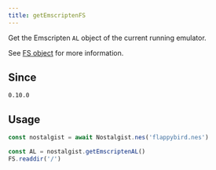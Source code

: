 ```yaml
---
title: getEmscriptenFS
---
```


Get the Emscripten `AL` object of the current running emulator.

See [FS object](https://emscripten.org/docs/api_reference/Filesystem-API.html#id2) for more information.

## Since
`0.10.0`

## Usage
```js
const nostalgist = await Nostalgist.nes('flappybird.nes')

const AL = nostalgist.getEmscriptenAL()
FS.readdir('/')
```
